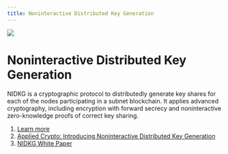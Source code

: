 ```yaml
---
title: Noninteractive Distributed Key Generation
---
```


![](/img/how-it-works/noninteractive-distributed-key-generation-nidkg.600x300.jpg)

# Noninteractive Distributed Key Generation

NIDKG is a cryptographic protocol to distributedly generate key shares for each of the nodes participating in a subnet blockchain. It applies advanced cryptography, including encryption with forward secrecy and noninteractive zero-knowledge proofs of correct key sharing.

1. [Learn more](/how-it-works/noninteractive-distributed-key-generation-nidkg/)
2. [Applied Crypto: Introducing Noninteractive Distributed Key Generation](https://medium.com/dfinity/applied-crypto-one-public-key-for-the-internet-computer-ni-dkg-4af800db869d)
3. [NIDKG White Paper](https://eprint.iacr.org/2021/339)
